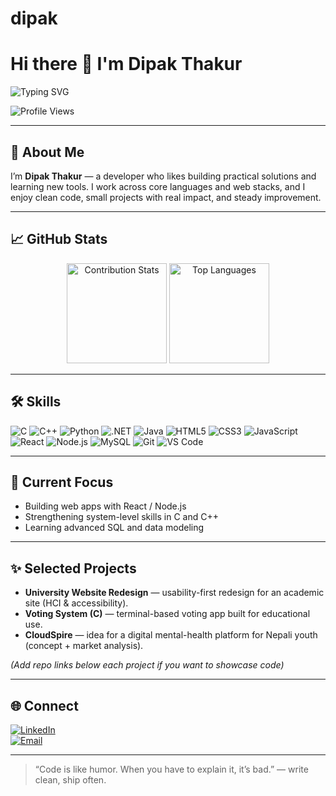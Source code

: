 # dipak
# Hi there 👋 I'm Dipak Thakur

<img src="https://readme-typing-svg.herokuapp.com?font=Fira+Code&size=28&pause=1200&color=0077B5&width=780&height=50&lines=Hi,+I'm+Dipak+Thakur;Learner+%7C+Developer+%7C+Problem+Solver;C+|+C+++|+Python+|+.NET+|+Java+|+Web+Dev" alt="Typing SVG">

![Profile Views](https://komarev.com/ghpvc/?username=dipak-thakur&label=Profile%20Views&color=0e75b6&style=flat)

---

## 🚀 About Me
I’m **Dipak Thakur** — a developer who likes building practical solutions and learning new tools. I work across core languages and web stacks, and I enjoy clean code, small projects with real impact, and steady improvement.

---

## 📈 GitHub Stats
<p align="center">
  <img src="https://github-contribution-stats.vercel.app/api?username=dipak-thakur&show_icons=true" alt="Contribution Stats" height="160px"/>
  <img src="https://github-readme-stats.vercel.app/api/top-langs/?username=dipak-thakur&layout=compact" alt="Top Languages" height="160px"/>
</p>

---

## 🛠️ Skills

![C](https://img.shields.io/badge/C-00599C?style=for-the-badge&logo=c&logoColor=white)
![C++](https://img.shields.io/badge/C++-00599C?style=for-the-badge&logo=cplusplus&logoColor=white)
![Python](https://img.shields.io/badge/Python-3776AB?style=for-the-badge&logo=python&logoColor=white)
![.NET](https://img.shields.io/badge/.NET-512BD4?style=for-the-badge&logo=dotnet&logoColor=white)
![Java](https://img.shields.io/badge/Java-007396?style=for-the-badge&logo=java&logoColor=white)
![HTML5](https://img.shields.io/badge/HTML5-E34F26?style=for-the-badge&logo=html5&logoColor=white)
![CSS3](https://img.shields.io/badge/CSS3-1572B6?style=for-the-badge&logo=css3&logoColor=white)
![JavaScript](https://img.shields.io/badge/JavaScript-F7DF1E?style=for-the-badge&logo=javascript&logoColor=black)
![React](https://img.shields.io/badge/React-61DAFB?style=for-the-badge&logo=react&logoColor=black)
![Node.js](https://img.shields.io/badge/Node.js-339933?style=for-the-badge&logo=nodedotjs&logoColor=white)
![MySQL](https://img.shields.io/badge/MySQL-4479A1?style=for-the-badge&logo=mysql&logoColor=white)
![Git](https://img.shields.io/badge/Git-F05032?style=for-the-badge&logo=git&logoColor=white)
![VS Code](https://img.shields.io/badge/VS%20Code-0078D4?style=for-the-badge&logo=visual-studio-code&logoColor=white)

---

## 🔭 Current Focus
- Building web apps with React / Node.js  
- Strengthening system-level skills in C and C++  
- Learning advanced SQL and data modeling

---

## ✨ Selected Projects
- **University Website Redesign** — usability-first redesign for an academic site (HCI & accessibility).  
- **Voting System (C)** — terminal-based voting app built for educational use.  
- **CloudSpire** — idea for a digital mental-health platform for Nepali youth (concept + market analysis).

*(Add repo links below each project if you want to showcase code)*

---

## 🌐 Connect
[![LinkedIn](https://img.shields.io/badge/LinkedIn-0077B5?style=for-the-badge&logo=linkedin&logoColor=white)](https://www.linkedin.com/)  
[![Email](https://img.shields.io/badge/Email-D14836?style=for-the-badge&logo=gmail&logoColor=white)](mailto:dipak.thakur@gmail.com)

---

> “Code is like humor. When you have to explain it, it’s bad.” — write clean, ship often.

